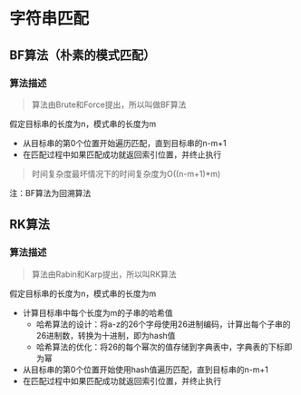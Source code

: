 # 字符串匹配
## BF算法（朴素的模式匹配）
### 算法描述
> 算法由Brute和Force提出，所以叫做BF算法

假定目标串的长度为n，模式串的长度为m
+ 从目标串的第0个位置开始遍历匹配，直到目标串的n-m+1
+ 在匹配过程中如果匹配成功就返回索引位置，并终止执行

> 时间复杂度最坏情况下的时间复杂度为O((n-m+1)*m)  

注：BF算法为回溯算法
## RK算法
### 算法描述
> 算法由Rabin和Karp提出，所以叫RK算法

假定目标串的长度为n，模式串的长度为m
+ 计算目标串中每个长度为m的子串的哈希值
    + 哈希算法的设计：将a-z的26个字母使用26进制编码，计算出每个子串的26进制数，转换为十进制，即为hash值
    + 哈希算法的优化：将26的每个幂次的值存储到字典表中，字典表的下标即为幂
+ 从目标串的第0个位置开始使用hash值遍历匹配，直到目标串的n-m+1
+ 在匹配过程中如果匹配成功就返回索引位置，并终止执行
